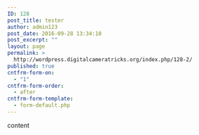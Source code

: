 ```yaml
---
ID: 128
post_title: tester
author: admin123
post_date: 2016-09-28 13:34:10
post_excerpt: ""
layout: page
permalink: >
  http://wordpress.digitalcameratricks.org/index.php/128-2/
published: true
cntfrm-form-on:
  - "1"
cntfrm-form-order:
  - after
cntfrm-form-template:
  - form-default.php
---
```

content